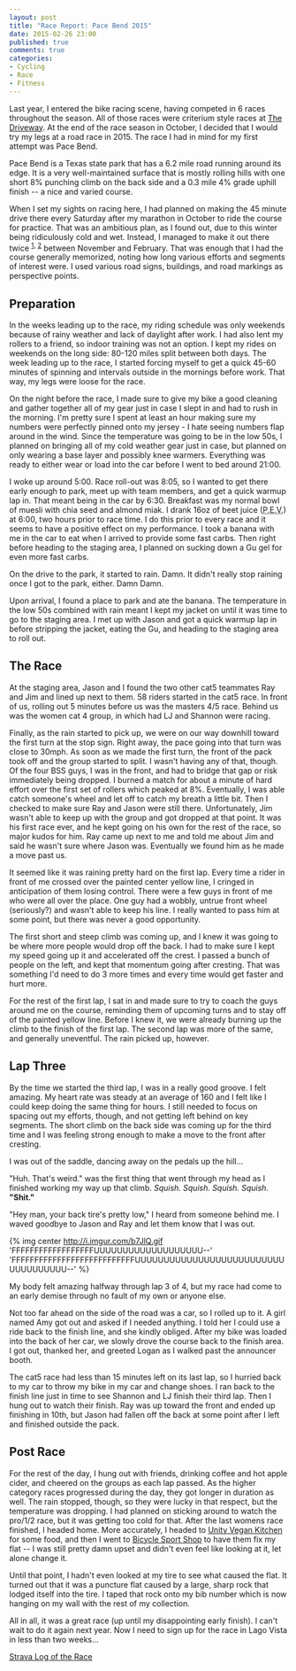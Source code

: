 ```yaml
---                                                                                                                                                                                                                                                                                                                            
layout: post
title: "Race Report: Pace Bend 2015"
date: 2015-02-26 23:00
published: true
comments: true
categories:
- Cycling
- Race
- Fitness
---
```

Last year, I entered the bike racing scene, having competed in 6 races throughout the season.  All of those races were criterium style races at [The Driveway](http://drivewayseries.com).  At the end of the race season in October, I decided that I would try my legs at a road race in 2015.  The race I had in mind for my first attempt was Pace Bend.

<!-- more -->

Pace Bend is a Texas state park that has a 6.2 mile road running around its edge.  It is a very well-maintained surface that is mostly rolling hills with one short 8% punching climb on the back side and a 0.3 mile 4% grade uphill finish -- a nice and varied course.

When I set my sights on racing here, I had planned on making the 45 minute drive there every Saturday after my marathon in October to ride the course for practice.  That was an ambitious plan, as I found out, due to this winter being ridiculously cold and wet.  Instead, I managed to make it out there twice <sup>[1](https://www.strava.com/activities/229097997), [2](https://www.strava.com/activities/254940927)</sup> between November and February.  That was enough that I had the course generally memorized, noting how long various efforts and segments of interest were.  I used various road signs, buildings, and road markings as perspective points.

## Preparation ##

In the weeks leading up to the race, my riding schedule was only weekends because of rainy weather and lack of daylight after work.  I had also lent my rollers to a friend, so indoor training was not an option.  I kept my rides on weekends on the long side: 80-120 miles split between both days.  The week leading up to the race, I started forcing myself to get a quick 45-60 minutes of spinning and intervals outside in the mornings before work.  That way, my legs were loose for the race.

On the night before the race, I made sure to give my bike a good cleaning and gather together all of my gear just in case I slept in and had to rush in the morning.  I'm pretty sure I spent at least an hour making sure my numbers were perfectly pinned onto my jersey - I hate seeing numbers flap around in the wind.  Since the temperature was going to be in the low 50s, I planned on bringing all of my cold weather gear just in case, but planned on only wearing a base layer and possibly knee warmers.  Everything was ready to either wear or load into the car before I went to bed around 21:00.

I woke up around 5:00.  Race roll-out was 8:05, so I wanted to get there early enough to park, meet up with team members, and get a quick warmup lap in.  That meant being in the car by 6:30.  Breakfast was my normal bowl of muesli with chia seed and almond miak.  I drank 16oz of beet juice (<abbr title="Performance Enhancing Vegetables">P.E.V.</abbr>) at 6:00, two hours prior to race time.  I do this prior to every race and it seems to have a positive effect on my performance.  I took a banana with me in the car to eat when I arrived to provide some fast carbs.  Then right before heading to the staging area, I planned on sucking down a Gu gel for even more fast carbs.

On the drive to the park, it started to rain.  Damn.  It didn't really stop raining once I got to the park, either.  Damn Damn.

Upon arrival, I found a place to park and ate the banana.  The temperature in the low 50s combined with rain meant I kept my jacket on until it was time to go to the staging area.  I met up with Jason and got a quick warmup lap in before stripping the jacket, eating the Gu, and heading to the staging area to roll out.

## The Race ##

At the staging area, Jason and I found the two other cat5 teammates Ray and Jim and lined up next to them.  58 riders started in the cat5 race.  In front of us, rolling out 5 minutes before us was the masters 4/5 race.  Behind us was the women cat 4 group, in which had LJ and Shannon were racing.

Finally, as the rain started to pick up, we were on our way downhill toward the first turn at the stop sign.  Right away, the pace going into that turn was close to 30mph.  As soon as we made the first turn, the front of the pack took off and the group started to split.  I wasn't having any of that, though.  Of the four BSS guys, I was in the front, and had to bridge that gap or risk immediately being dropped.  I burned a match for about a minute of hard effort over the first set of rollers which peaked at 8%.  Eventually, I was able catch someone's wheel and let off to catch my breath a little bit.  Then I checked to make sure Ray and Jason were still there.  Unfortunately, Jim wasn't able to keep up with the group and got dropped at that point.  It was his first race ever, and he kept going on his own for the rest of the race, so major kudos for him.  Ray came up next to me and told me about Jim and said he wasn't sure where Jason was.  Eventually we found him as he made a move past us.

It seemed like it was raining pretty hard on the first lap.  Every time a rider in front of me crossed over the painted center yellow line, I cringed in anticipation of them losing control.  There were a few guys in front of me who were all over the place.  One guy had a wobbly, untrue front wheel (seriously?) and wasn't able to keep his line.  I really wanted to pass him at some point, but there was never a good opportunity.

The first short and steep climb was coming up, and I knew it was going to be where more people would drop off the back.  I had to make sure I kept my speed going up it and accelerated off the crest.  I passed a bunch of people on the left, and kept that momentum going after cresting.  That was something I'd need to do 3 more times and every time would get faster and hurt more.

For the rest of the first lap, I sat in and made sure to try to coach the guys around me on the course, reminding them of upcoming turns and to stay off of the painted yellow line.  Before I knew it, we were already burning up the climb to the finish of the first lap.  The second lap was more of the same, and generally uneventful.  The rain picked up, however.

## Lap Three ##

By the time we started the third lap, I was in a really good groove.  I felt amazing.  My heart rate was steady at an average of 160 and I felt like I could keep doing the same thing for hours.  I still needed to focus on spacing out my efforts, though, and not getting left behind on key segments.  The short climb on the back side was coming up for the third time and I was feeling strong enough to make a move to the front after cresting.

I was out of the saddle, dancing away on the pedals up the hill...

"Huh.  That's weird." was the first thing that went through my head as I finished working my way up that climb.  *Squish. Squish. Squish. Squish.*  **"Shit."**

"Hey man, your back tire's pretty low," I heard from someone behind me.  I waved goodbye to Jason and Ray and let them know that I was out.

{% img center http://i.imgur.com/b7JlQ.gif 'FFFFFFFFFFFFFFFFFFUUUUUUUUUUUUUUUUUUU--' 'FFFFFFFFFFFFFFFFFFFFFFFFFFFUUUUUUUUUUUUUUUUUUUUUUUUUUUUUUUUUUUU--' %}

My body felt amazing halfway through lap 3 of 4, but my race had come to an early demise through no fault of my own or anyone else.

Not too far ahead on the side of the road was a car, so I rolled up to it.  A girl named Amy got out and asked if I needed anything.  I told her I could use a ride back to the finish line, and she kindly obliged.  After my bike was loaded into the back of her car, we slowly drove the course back to the finish area.  I got out, thanked her, and greeted Logan as I walked past the announcer booth.

The cat5 race had less than 15 minutes left on its last lap, so I hurried back to my car to throw my bike in my car and change shoes.  I ran back to the finish line just in time to see Shannon and LJ finish their third lap.  Then I hung out to watch their finish.  Ray was up toward the front and ended up finishing in 10th, but Jason had fallen off the back at some point after I left and finished outside the pack.

## Post Race ##

For the rest of the day, I hung out with friends, drinking coffee and hot apple cider, and cheered on the groups as each lap passed.  As the higher category races progressed during the day, they got longer in duration as well.  The rain stopped, though, so they were lucky in that respect, but the temperature was dropping.  I had planned on sticking around to watch the pro/1/2 race, but it was getting too cold for that.  After the last womens race finished, I headed home.  More accurately, I headed to [Unity Vegan Kitchen](http://www.unityvegan.com) for some food, and then I went to [Bicycle Sport Shop](http://www.bicyclesportshop.com) to have them fix my flat -- I was still pretty damn upset and didn't even feel like looking at it, let alone change it.

Until that point, I hadn't even looked at my tire to see what caused the flat.  It turned out that it was a puncture flat caused by a large, sharp rock that lodged itself into the tire.  I taped that rock onto my bib number which is now hanging on my wall with the rest of my collection.

All in all, it was a great race (up until my disappointing early finish).  I can't wait to do it again next year.  Now I need to sign up for the race in Lago Vista in less than two weeks...

[Strava Log of the Race](https://www.strava.com/activities/258618907)

